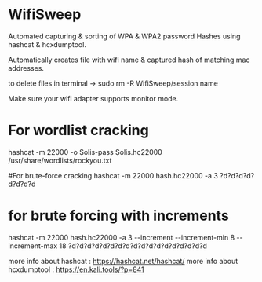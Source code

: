 # WifiSweep
Automated capturing & sorting of WPA & WPA2 password Hashes using hashcat & hcxdumptool.

Automatically creates file with wifi name & captured hash of matching mac addresses.

to delete files in terminal -> sudo rm -R WifiSweep/session name

Make sure your wifi adapter supports monitor mode. 

# For wordlist cracking
hashcat -m 22000 -o Solis-pass Solis.hc22000 /usr/share/wordlists/rockyou.txt

#For brute-force cracking
hashcat -m 22000 hash.hc22000 -a 3 ?d?d?d?d?d?d?d?d

# for brute forcing with increments 
hashcat -m 22000 hash.hc22000 -a 3 --increment --increment-min 8 --increment-max 18 ?d?d?d?d?d?d?d?d?d?d?d?d?d?d?d?d?d?d

more info about hashcat : https://hashcat.net/hashcat/
more info about hcxdumptool : https://en.kali.tools/?p=841
